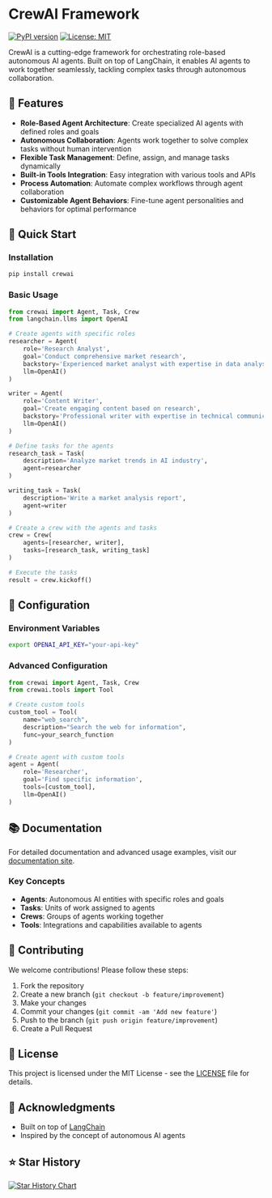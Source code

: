 # CrewAI Framework

[![PyPI version](https://badge.fury.io/py/crewai.svg)](https://badge.fury.io/py/crewai)
[![License: MIT](https://img.shields.io/badge/License-MIT-yellow.svg)](https://opensource.org/licenses/MIT)

CrewAI is a cutting-edge framework for orchestrating role-based autonomous AI agents. Built on top of LangChain, it enables AI agents to work together seamlessly, tackling complex tasks through autonomous collaboration.

## 🌟 Features

- **Role-Based Agent Architecture**: Create specialized AI agents with defined roles and goals
- **Autonomous Collaboration**: Agents work together to solve complex tasks without human intervention
- **Flexible Task Management**: Define, assign, and manage tasks dynamically
- **Built-in Tools Integration**: Easy integration with various tools and APIs
- **Process Automation**: Automate complex workflows through agent collaboration
- **Customizable Agent Behaviors**: Fine-tune agent personalities and behaviors for optimal performance

## 🚀 Quick Start

### Installation

```bash
pip install crewai
```

### Basic Usage

```python
from crewai import Agent, Task, Crew
from langchain.llms import OpenAI

# Create agents with specific roles
researcher = Agent(
    role='Research Analyst',
    goal='Conduct comprehensive market research',
    backstory='Experienced market analyst with expertise in data analysis',
    llm=OpenAI()
)

writer = Agent(
    role='Content Writer',
    goal='Create engaging content based on research',
    backstory='Professional writer with expertise in technical communication',
    llm=OpenAI()
)

# Define tasks for the agents
research_task = Task(
    description='Analyze market trends in AI industry',
    agent=researcher
)

writing_task = Task(
    description='Write a market analysis report',
    agent=writer
)

# Create a crew with the agents and tasks
crew = Crew(
    agents=[researcher, writer],
    tasks=[research_task, writing_task]
)

# Execute the tasks
result = crew.kickoff()
```

## 🔧 Configuration

### Environment Variables

```bash
export OPENAI_API_KEY="your-api-key"
```

### Advanced Configuration

```python
from crewai import Agent, Task, Crew
from crewai.tools import Tool

# Create custom tools
custom_tool = Tool(
    name="web_search",
    description="Search the web for information",
    func=your_search_function
)

# Create agent with custom tools
agent = Agent(
    role='Researcher',
    goal='Find specific information',
    tools=[custom_tool],
    llm=OpenAI()
)
```

## 📚 Documentation

For detailed documentation and advanced usage examples, visit our [documentation site](https://docs.crewai.com).

### Key Concepts

- **Agents**: Autonomous AI entities with specific roles and goals
- **Tasks**: Units of work assigned to agents
- **Crews**: Groups of agents working together
- **Tools**: Integrations and capabilities available to agents

## 🤝 Contributing

We welcome contributions! Please follow these steps:

1. Fork the repository
2. Create a new branch (`git checkout -b feature/improvement`)
3. Make your changes
4. Commit your changes (`git commit -am 'Add new feature'`)
5. Push to the branch (`git push origin feature/improvement`)
6. Create a Pull Request

## 📝 License

This project is licensed under the MIT License - see the [LICENSE](LICENSE) file for details.

## 🙏 Acknowledgments

- Built on top of [LangChain](https://github.com/hwchase17/langchain)
- Inspired by the concept of autonomous AI agents


## ⭐ Star History

[![Star History Chart](https://api.star-history.com/svg?repos=joaomdmoura/crewai&type=Date)](https://star-history.com/#joaomdmoura/crewai&Date)
